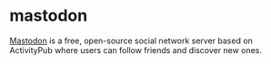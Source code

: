mastodon
========

[Mastodon][1] is a free, open-source social network server based on ActivityPub
where users can follow friends and discover new ones.

[1]: https://github.com/tootsuite/mastodon

